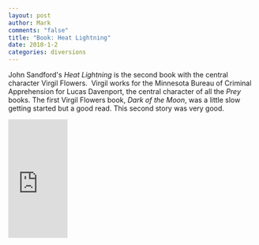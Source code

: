 ```yaml
--- 
layout: post
author: Mark
comments: "false"
title: "Book: Heat Lightning"
date: 2010-1-2
categories: diversions
---
```

John Sandford's <em>Heat Lightning</em> is the second book with the central character Virgil Flowers.  Virgil works for the Minnesota Bureau of Criminal Apprehension for Lucas Davenport, the central character of all the <em>Prey</em> books. The first Virgil Flowers book, <em>Dark of the Moon</em>, was a little slow getting started but a good read. This second story was very good.

<iframe src="http://rcm.amazon.com/e/cm?lt1=_blank&bc1=000000&IS2=1&bg1=FFFFFF&fc1=000000&lc1=0000FF&t=zanshinnet&o=1&p=8&l=as1&m=amazon&f=ifr&md=10FE9736YVPPT7A0FBG2&asins=0399155279" style="width:120px;height:240px;" scrolling="no" marginwidth="0" marginheight="0" frameborder="0"></iframe>
